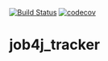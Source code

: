 [![Build Status](https://travis-ci.com/KirillReal/job4j_tracker.svg?branch=master)](https://travis-ci.com/KirillReal/job4j_tracker)
[![codecov](https://codecov.io/gh/KirillReal/job4j_tracker/branch/master/graph/badge.svg)](https://codecov.io/gh/KirillReal/job4j_tracker)

# job4j_tracker